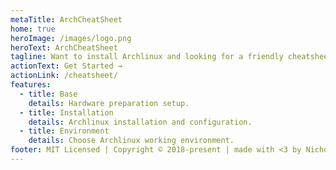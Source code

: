 ```yaml
---
metaTitle: ArchCheatSheet
home: true
heroImage: /images/logo.png
heroText: ArchCheatSheet
tagline: Want to install Archlinux and looking for a friendly cheatsheet?
actionText: Get Started →
actionLink: /cheatsheet/
features:
  - title: Base
    details: Hardware preparation setup.
  - title: Installation
    details: Archlinux installation and configuration.
  - title: Environment
    details: Choose Archlinux working environment.
footer: MIT Licensed | Copyright © 2018-present | made with <3 by Nicholas Glazer
---
```

